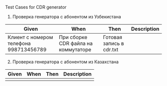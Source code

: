 Test Cases for CDR generator
1. Проверка генератора с абонентом из Узбекистана

| Given                                  | When                                | Then                     | Description |
|----------------------------------------|-------------------------------------|--------------------------|-------------|
| Клиент с номером телефона 998713456789 | При сборке CDR файла на коммутаторе | Готовая запись в cdr.txt |             |

2. Проверка генератора с абонентом из Казахстана

| Given | When | Then | Description |
|-------|------|------|-------------|
|       |      |      |             |